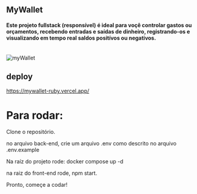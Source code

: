 ## MyWallet
<h4>  Este projeto fullstack (responsível) é ideal para voçê controlar gastos ou orçamentos, recebendo entradas e saídas de dinheiro, registrando-os e visualizando em tempo real saldos positívos ou negativos.</h4>
<br>
<img alt="myWallet" src="https://media.discordapp.net/attachments/1068625823613067355/1101276669618163783/myWallet.png"/>

## deploy

https://mywallet-ruby.vercel.app/

# Para rodar:

Clone o repositório.

no arquivo back-end, crie um arquivo .env como descrito no arquivo .env.example

Na raíz do projeto rode: docker compose up -d

na raiz do front-end rode, npm start.

Pronto, começe a codar!



